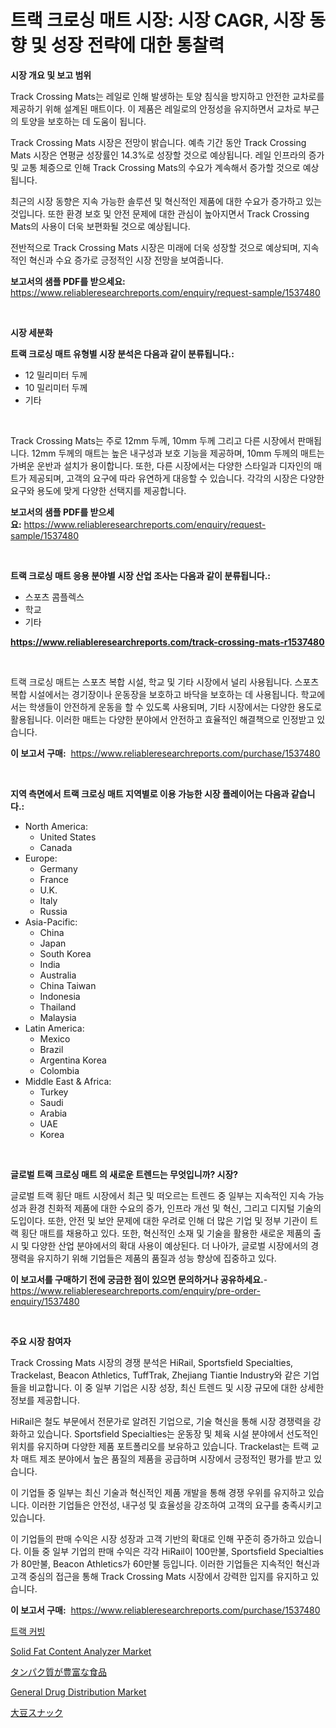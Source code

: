 <p><h1>트랙 크로싱 매트 시장: 시장 CAGR, 시장 동향 및 성장 전략에 대한 통찰력</h1></p><p><strong>시장 개요 및 보고 범위</strong></p>
<p><p>Track Crossing Mats는 레일로 인해 발생하는 토양 침식을 방지하고 안전한 교차로를 제공하기 위해 설계된 매트이다. 이 제품은 레일로의 안정성을 유지하면서 교차로 부근의 토양을 보호하는 데 도움이 됩니다.</p><p>Track Crossing Mats 시장은 전망이 밝습니다. 예측 기간 동안 Track Crossing Mats 시장은 연평균 성장률인 14.3%로 성장할 것으로 예상됩니다. 레일 인프라의 증가 및 교통 체증으로 인해 Track Crossing Mats의 수요가 계속해서 증가할 것으로 예상됩니다.</p><p>최근의 시장 동향은 지속 가능한 솔루션 및 혁신적인 제품에 대한 수요가 증가하고 있는 것입니다. 또한 환경 보호 및 안전 문제에 대한 관심이 높아지면서 Track Crossing Mats의 사용이 더욱 보편화될 것으로 예상됩니다.</p><p>전반적으로 Track Crossing Mats 시장은 미래에 더욱 성장할 것으로 예상되며, 지속적인 혁신과 수요 증가로 긍정적인 시장 전망을 보여줍니다.</p></p>
<p><strong>보고서의 샘플 PDF를 받으세요:</strong> <a href="https://www.reliableresearchreports.com/enquiry/request-sample/1537480">https://www.reliableresearchreports.com/enquiry/request-sample/1537480</a></p>
<p>&nbsp;</p>
<p><strong>시장 세분화</strong></p>
<p><strong>트랙 크로싱 매트 유형별 시장 분석은 다음과 같이 분류됩니다.:</strong></p>
<p><ul><li>12 밀리미터 두께</li><li>10 밀리미터 두께</li><li>기타</li></ul></p>
<p>&nbsp;</p>
<p><p>Track Crossing Mats는 주로 12mm 두께, 10mm 두께 그리고 다른 시장에서 판매됩니다. 12mm 두께의 매트는 높은 내구성과 보호 기능을 제공하며, 10mm 두께의 매트는 가벼운 운반과 설치가 용이합니다. 또한, 다른 시장에서는 다양한 스타일과 디자인의 매트가 제공되며, 고객의 요구에 따라 유연하게 대응할 수 있습니다. 각각의 시장은 다양한 요구와 용도에 맞게 다양한 선택지를 제공합니다.</p></p>
<p><strong>보고서의 샘플 PDF를 받으세요:</strong>&nbsp;<a href="https://www.reliableresearchreports.com/enquiry/request-sample/1537480">https://www.reliableresearchreports.com/enquiry/request-sample/1537480</a></p>
<p>&nbsp;</p>
<p><strong> 트랙 크로싱 매트 응용 분야별 시장 산업 조사는 다음과 같이 분류됩니다.:</strong></p>
<p><ul><li>스포츠 콤플렉스</li><li>학교</li><li>기타</li></ul></p>
<p><strong><a href="https://www.reliableresearchreports.com/track-crossing-mats-r1537480">https://www.reliableresearchreports.com/track-crossing-mats-r1537480</a></strong></p>
<p>&nbsp;</p>
<p><p>트랙 크로싱 매트는 스포츠 복합 시설, 학교 및 기타 시장에서 널리 사용됩니다. 스포츠 복합 시설에서는 경기장이나 운동장을 보호하고 바닥을 보호하는 데 사용됩니다. 학교에서는 학생들이 안전하게 운동을 할 수 있도록 사용되며, 기타 시장에서는 다양한 용도로 활용됩니다. 이러한 매트는 다양한 분야에서 안전하고 효율적인 해결책으로 인정받고 있습니다.</p></p>
<p><strong>이 보고서 구매:</strong>&nbsp; <a href="https://www.reliableresearchreports.com/purchase/1537480">https://www.reliableresearchreports.com/purchase/1537480</a></p>
<p>&nbsp;</p>
<p><strong>지역 측면에서 트랙 크로싱 매트 지역별로 이용 가능한 시장 플레이어는 다음과 같습니다.:</strong></p>
<p><ul>
    <li>
        North America:
        <ul>
            <li>United States</li>
            <li>Canada</li>
        </ul>
    </li>
    <li>
        Europe:
        <ul>
            <li>Germany</li>
            <li>France</li>
            <li>U.K.</li>
            <li>Italy</li>
            <li>Russia</li>
        </ul>
    </li>
    <li>
        Asia-Pacific:
        <ul>
            <li>China</li>
            <li>Japan</li>
            <li>South Korea</li>
            <li>India</li>
            <li>Australia</li>
            <li>China Taiwan</li>
            <li>Indonesia</li>
            <li>Thailand</li>
            <li>Malaysia</li>
        </ul>
    </li>
    <li>
        Latin America:
        <ul>
            <li>Mexico</li>
            <li>Brazil</li>
            <li>Argentina Korea</li>
            <li>Colombia</li>
        </ul>
    </li>
    <li>
        Middle East & Africa:
        <ul>
            <li>Turkey</li>
            <li>Saudi</li>
            <li>Arabia</li>
            <li>UAE</li>
            <li>Korea</li>
        </ul>
    </li>
    </ul></p>
<p>&nbsp;</p>
<p><strong>글로벌 트랙 크로싱 매트 의 새로운 트렌드는 무엇입니까? 시장?</strong></p>
<p><p>글로벌 트랙 횡단 매트 시장에서 최근 및 떠오르는 트렌드 중 일부는 지속적인 지속 가능성과 환경 친화적 제품에 대한 수요의 증가, 인프라 개선 및 혁신, 그리고 디지털 기술의 도입이다. 또한, 안전 및 보안 문제에 대한 우려로 인해 더 많은 기업 및 정부 기관이 트랙 횡단 매트를 채용하고 있다. 또한, 혁신적인 소재 및 기술을 활용한 새로운 제품의 출시 및 다양한 산업 분야에서의 확대 사용이 예상된다. 더 나아가, 글로벌 시장에서의 경쟁력을 유지하기 위해 기업들은 제품의 품질과 성능 향상에 집중하고 있다.</p></p>
<p><strong>이 보고서를 구매하기 전에 궁금한 점이 있으면 문의하거나 공유하세요.</strong>- <a href="https://www.reliableresearchreports.com/enquiry/pre-order-enquiry/1537480">https://www.reliableresearchreports.com/enquiry/pre-order-enquiry/1537480</a></p>
<p>&nbsp;</p>
<p><strong>주요 시장 참여자</strong></p>
<p><p>Track Crossing Mats 시장의 경쟁 분석은 HiRail, Sportsfield Specialties, Trackelast, Beacon Athletics, TuffTrak, Zhejiang Tiantie Industry와 같은 기업들을 비교합니다. 이 중 일부 기업은 시장 성장, 최신 트렌드 및 시장 규모에 대한 상세한 정보를 제공합니다. </p><p>HiRail은 철도 부문에서 전문가로 알려진 기업으로, 기술 혁신을 통해 시장 경쟁력을 강화하고 있습니다. Sportsfield Specialties는 운동장 및 체육 시설 분야에서 선도적인 위치를 유지하며 다양한 제품 포트폴리오를 보유하고 있습니다. Trackelast는 트랙 교차 매트 제조 분야에서 높은 품질의 제품을 공급하며 시장에서 긍정적인 평가를 받고 있습니다. </p><p>이 기업들 중 일부는 최신 기술과 혁신적인 제품 개발을 통해 경쟁 우위를 유지하고 있습니다. 이러한 기업들은 안전성, 내구성 및 효율성을 강조하여 고객의 요구를 충족시키고 있습니다. </p><p>이 기업들의 판매 수익은 시장 성장과 고객 기반의 확대로 인해 꾸준히 증가하고 있습니다. 이들 중 일부 기업의 판매 수익은 각각 HiRail이 100만불, Sportsfield Specialties가 80만불, Beacon Athletics가 60만불 등입니다. 이러한 기업들은 지속적인 혁신과 고객 중심의 접근을 통해 Track Crossing Mats 시장에서 강력한 입지를 유지하고 있습니다.</p></p>
<p><strong>이 보고서 구매:</strong>&nbsp;&nbsp;<a href="https://www.reliableresearchreports.com/purchase/1537480">https://www.reliableresearchreports.com/purchase/1537480</a></p>
<p><p><a href="https://github.com/rcabello548/Market-Research-Report-List-1/blob/main/489843653765.md">트랙 커빙</a></p><p><a href="https://www.linkedin.com/pulse/solid-fat-content-analyzer-market-outlook-industry-overview-ygx3f?trackingId=ENN%2FCdJTWjSeNa8%2FrlwLPg%3D%3D">Solid Fat Content Analyzer Market</a></p><p><a href="https://github.com/roulaayoub-saad/Market-Research-Report-List-1/blob/main/650879255828.md">タンパク質が豊富な食品</a></p><p><a href="https://github.com/luckyshygirl/Market-Research-Report-List-4/blob/main/general-drug-distribution-market.md">General Drug Distribution Market</a></p><p><a href="https://github.com/zjkmgcs938405/Market-Research-Report-List-2/blob/main/358336555827.md">大豆スナック</a></p></p>